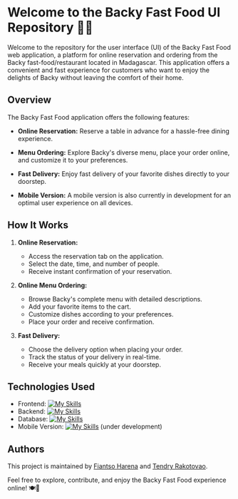 # Welcome to the Backy Fast Food UI Repository 🍔🍟

Welcome to the repository for the user interface (UI) of the Backy Fast Food web application, a platform for online reservation and ordering from the Backy fast-food/restaurant located in Madagascar. This application offers a convenient and fast experience for customers who want to enjoy the delights of Backy without leaving the comfort of their home.

## Overview

The Backy Fast Food application offers the following features:

- **Online Reservation:** Reserve a table in advance for a hassle-free dining experience.

- **Menu Ordering:** Explore Backy's diverse menu, place your order online, and customize it to your preferences.

- **Fast Delivery:** Enjoy fast delivery of your favorite dishes directly to your doorstep.

- **Mobile Version:** A mobile version is also currently in development for an optimal user experience on all devices.

## How It Works

1. **Online Reservation:**

   - Access the reservation tab on the application.
   - Select the date, time, and number of people.
   - Receive instant confirmation of your reservation.

2. **Online Menu Ordering:**

   - Browse Backy's complete menu with detailed descriptions.
   - Add your favorite items to the cart.
   - Customize dishes according to your preferences.
   - Place your order and receive confirmation.

3. **Fast Delivery:**
   - Choose the delivery option when placing your order.
   - Track the status of your delivery in real-time.
   - Receive your meals quickly at your doorstep.

## Technologies Used

- Frontend: [![My Skills](https://skillicons.dev/icons?i=ts,react,vite,tailwind)](https://skillicons.dev)
- Backend: [![My Skills](https://skillicons.dev/icons?i=js,nodejs,express)](https://skillicons.dev)
- Database: [![My Skills](https://skillicons.dev/icons?i=postgresql)](https://skillicons.dev)
- Mobile Version: [![My Skills](https://skillicons.dev/icons?i=react)](https://skillicons.dev) (under development)

## Authors

This project is maintained by [Fiantso Harena](https://github.com/HarenaFiantso) and [Tendry Rakotovao](https://github.com/Tendry24).

Feel free to explore, contribute, and enjoy the Backy Fast Food experience online! 🍽️🚀

